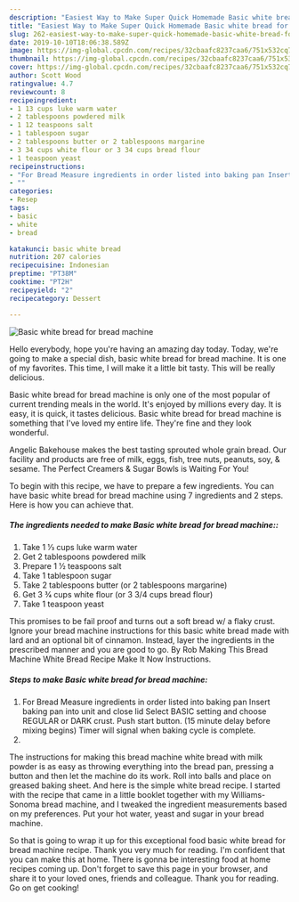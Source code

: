 ```yaml
---
description: "Easiest Way to Make Super Quick Homemade Basic white bread for bread machine"
title: "Easiest Way to Make Super Quick Homemade Basic white bread for bread machine"
slug: 262-easiest-way-to-make-super-quick-homemade-basic-white-bread-for-bread-machine
date: 2019-10-10T18:06:38.589Z
image: https://img-global.cpcdn.com/recipes/32cbaafc8237caa6/751x532cq70/basic-white-bread-for-bread-machine-recipe-main-photo.jpg
thumbnail: https://img-global.cpcdn.com/recipes/32cbaafc8237caa6/751x532cq70/basic-white-bread-for-bread-machine-recipe-main-photo.jpg
cover: https://img-global.cpcdn.com/recipes/32cbaafc8237caa6/751x532cq70/basic-white-bread-for-bread-machine-recipe-main-photo.jpg
author: Scott Wood
ratingvalue: 4.7
reviewcount: 8
recipeingredient:
- 1 13 cups luke warm water
- 2 tablespoons powdered milk
- 1 12 teaspoons salt
- 1 tablespoon sugar
- 2 tablespoons butter or 2 tablespoons margarine
- 3 34 cups white flour or 3 34 cups bread flour
- 1 teaspoon yeast
recipeinstructions:
- "For Bread Measure ingredients in order listed into baking pan Insert baking pan into unit and close lid Select BASIC setting and choose REGULAR or DARK crust. Push start button. (15 minute delay before mixing begins) Timer will signal when baking cycle is complete."
- ""
categories:
- Resep
tags:
- basic
- white
- bread

katakunci: basic white bread
nutrition: 207 calories
recipecuisine: Indonesian
preptime: "PT38M"
cooktime: "PT2H"
recipeyield: "2"
recipecategory: Dessert

---
```



![Basic white bread for bread machine](https://img-global.cpcdn.com/recipes/32cbaafc8237caa6/751x532cq70/basic-white-bread-for-bread-machine-recipe-main-photo.jpg)

Hello everybody, hope you're having an amazing day today. Today, we're going to make a special dish, basic white bread for bread machine. It is one of my favorites. This time, I will make it a little bit tasty. This will be really delicious.

Basic white bread for bread machine is only one of the most popular of current trending meals in the world. It's enjoyed by millions every day. It is easy, it is quick, it tastes delicious. Basic white bread for bread machine is something that I've loved my entire life. They're fine and they look wonderful.

Angelic Bakehouse makes the best tasting sprouted whole grain bread. Our facility and products are free of milk, eggs, fish, tree nuts, peanuts, soy, &amp; sesame. The Perfect Creamers &amp; Sugar Bowls is Waiting For You!


To begin with this recipe, we have to prepare a few ingredients. You can have basic white bread for bread machine using 7 ingredients and 2 steps. Here is how you can achieve that.

##### The ingredients needed to make Basic white bread for bread machine::

1. Take 1 1⁄3 cups luke warm water
1. Get 2 tablespoons powdered milk
1. Prepare 1 1⁄2 teaspoons salt
1. Take 1 tablespoon sugar
1. Take 2 tablespoons butter (or 2 tablespoons margarine)
1. Get 3 3⁄4 cups white flour (or 3 3/4 cups bread flour)
1. Take 1 teaspoon yeast


This promises to be fail proof and turns out a soft bread w/ a flaky crust. Ignore your bread machine instructions for this basic white bread made with lard and an optional bit of cinnamon. Instead, layer the ingredients in the prescribed manner and you are good to go. By Rob Making This Bread Machine White Bread Recipe Make It Now Instructions. 

##### Steps to make Basic white bread for bread machine:

1. For Bread Measure ingredients in order listed into baking pan Insert baking pan into unit and close lid Select BASIC setting and choose REGULAR or DARK crust.
Push start button.
(15 minute delay before mixing begins) Timer will signal when baking cycle is complete.
1. 


The instructions for making this bread machine white bread with milk powder is as easy as throwing everything into the bread pan, pressing a button and then let the machine do its work. Roll into balls and place on greased baking sheet. And here is the simple white bread recipe. I started with the recipe that came in a little booklet together with my Williams-Sonoma bread machine, and I tweaked the ingredient measurements based on my preferences. Put your hot water, yeast and sugar in your bread machine. 

So that is going to wrap it up for this exceptional food basic white bread for bread machine recipe. Thank you very much for reading. I'm confident that you can make this at home. There is gonna be interesting food at home recipes coming up. Don't forget to save this page in your browser, and share it to your loved ones, friends and colleague. Thank you for reading. Go on get cooking!
